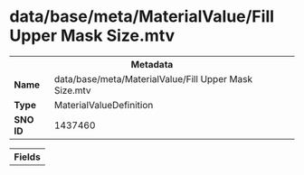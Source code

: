 <h1>data/base/meta/MaterialValue/Fill Upper Mask Size.mtv</h1><table><tr><th colspan="100%">Metadata</th></tr><tr><td><b>Name</b></td><td>data/base/meta/MaterialValue/Fill Upper Mask Size.mtv</td></tr><tr><td><b>Type</b></td><td>MaterialValueDefinition</td></tr><tr><td><b>SNO ID</b></td><td>1437460</td></tr></table>

<table><tr><th colspan="100%">Fields</th></tr></table>

